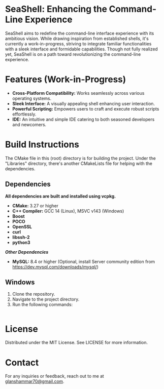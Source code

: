 # SeaShell: Enhancing the Command-Line Experience
SeaShell aims to redefine the command-line interface experience with its ambitious vision. While drawing inspiration from established shells, it's currently a work-in-progress, striving to integrate familiar functionalities with a sleek interface and formidable capabilities. Though not fully realized yet, SeaShell is on a path toward revolutionizing the command-line experience.

# Features (Work-in-Progress)
* **Cross-Platform Compatibility:** Works seamlessly across various operating systems.
* **Sleek Interface:** A visually appealing shell enhancing user interaction.
* **Powerful Scripting:** Empowers users to craft and execute robust scripts effortlessly.
* **IDE:** An intuitive and simple IDE catering to both seasoned developers and newcomers.

# Build Instructions
The CMake file in this (root) directory is for building the project.
Under the "Libraries" directory, there's another CMakeLists file for helping with the dependencies.

## Dependencies
**All dependencies are built and installed using vcpkg.**
* **CMake:** 3.27 or higher
* **C++ Compiler:** GCC 14 (Linux), MSVC v143 (Windows)
* **Boost**
* **POCO**
* **OpenSSL**
* **curl**
* **libssh-2**
* **python3**

***Other Dependencies***
* **MySQL:** 8.4 or higher (Optional, install Server community edition from https://dev.mysql.com/downloads/mysql/)

## Windows
1. Clone the repository.
2. Navigate to the project directory.
3. Run the following commands:
```cmd

```

# License
Distributed under the MIT License. See LICENSE for more information.

# Contact
For any inquiries or feedback, reach out to me at glanshammar70@gmail.com.
